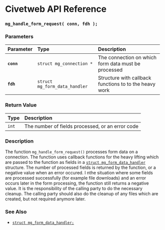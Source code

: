 # Civetweb API Reference

### `mg_handle_form_request( conn, fdh );`

### Parameters

| Parameter | Type | Description |
| :--- | :--- | :--- |
|**`conn`**|`struct mg_connection *`|The connection on which form data must be processed|
|**`fdh`**|`struct mg_form_data_handler`|Structure with callback functions to to the heavy work|

### Return Value

| Type | Description |
| :--- | :--- |
|`int`|The number of fields processed, or an error code|

### Description

The function `mg_handle_form_request()` processes form data on a connection. The function uses callback functions for the heavy lifting which are passed to the function as fields in a [`struct mg_form_data_handler`](mg_form_data_handler.md) structure. The number of processed fields is returned by the function, or a negative value when an error occured. I nthe situation where some fields are processed successfully (for example file downloads) and an error occurs later in the form processing, the function still returns a negative value. It is the responsibility of the calling party to do the necessary cleanup. The calling party should also do the cleanup of any files which are created, but not required anymore later.

### See Also

* [`struct mg_form_data_handler;`](mg_form_data_handler.md)
